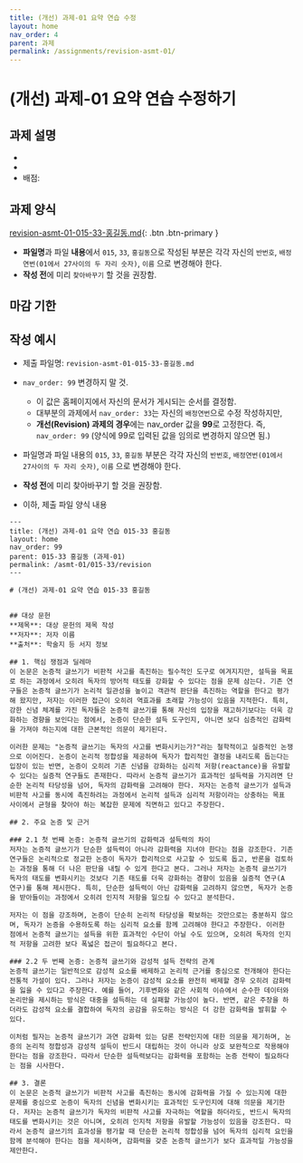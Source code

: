 ```yaml
---
title: (개선) 과제-01 요약 연습 수정
layout: home
nav_order: 4
parent: 과제
permalink: /assignments/revision-asmt-01/
---
```


# (개선) 과제-01 요약 연습 수정하기

## 과제 설명
-
-
- 배점: 

## 과제 양식

[revision-asmt-01-015-33-홍길동.md](https://github.com/DeepWrite/2025SPRING/raw/main/templates/revision-asmt-01-015-33-홍길동.md){: .btn .btn-primary }

- **파일명**과 파일 **내용**에서 `015`, `33`, `홍길동`으로 작성된 부분은 각각 자신의 `반번호`, `배정연번(01에서 27사이의 두 자리 숫자)`, `이름` 으로 변경해야 한다. 
- **작성 전**에 미리 `찾아바꾸기` 할 것을 권장함.

## 마감 기한

## 작성 예시

- 제출 파일명: `revision-asmt-01-015-33-홍길동.md` 
- `nav_order: 99` 변경하지 말 것.
    - 이 값은 홈페이지에서 자신의 문서가 게시되는 순서를 결정함.
    - 대부분의 과제에서 `nav_order: 33`는 자신의 `배정연번`으로 수정 작성하지만,
    - **개선(Revision) 과제의 경우**에는 nav_order 값을 **99**로 고정한다. 즉, `nav_order: 99` (양식에 99로 입력된 값을 임의로 변경하지 않으면 됨.)
- 파일명과 파일 내용의 `015`, `33`, `홍길동` 부분은 각각 자신의 `반번호`, `배정연번(01에서 27사이의 두 자리 숫자)`, `이름` 으로 변경해야 한다. 
- **작성 전**에 미리 찾아바꾸기 할 것을 권장함.

- 이하, 제출 파일 양식 내용

```
---
title: (개선) 과제-01 요약 연습 015-33 홍길동
layout: home
nav_order: 99
parent: 015-33 홍길동 (과제-01)
permalink: /asmt-01/015-33/revision
---

# (개선) 과제-01 요약 연습 015-33 홍길동 


## 대상 문헌
**제목**: 대상 문헌의 제목 작성  
**저자**: 저자 이름  
**출처**: 학술지 등 서지 정보  

## 1. 핵심 쟁점과 딜레마  
이 논문은 논증적 글쓰기가 비판적 사고를 촉진하는 필수적인 도구로 여겨지지만, 설득을 목표로 하는 과정에서 오히려 독자의 방어적 태도를 강화할 수 있다는 점을 문제 삼는다. 기존 연구들은 논증적 글쓰기가 논리적 일관성을 높이고 객관적 판단을 촉진하는 역할을 한다고 평가해 왔지만, 저자는 이러한 접근이 오히려 역효과를 초래할 가능성이 있음을 지적한다. 특히, 강한 신념 체계를 가진 독자들은 논증적 글쓰기를 통해 자신의 입장을 재고하기보다는 더욱 강화하는 경향을 보인다는 점에서, 논증이 단순한 설득 도구인지, 아니면 보다 심층적인 감화력을 가져야 하는지에 대한 근본적인 의문이 제기된다.  

이러한 문제는 "논증적 글쓰기는 독자의 사고를 변화시키는가?"라는 철학적이고 실증적인 논쟁으로 이어진다. 논증이 논리적 정합성을 제공하여 독자가 합리적인 결정을 내리도록 돕는다는 입장이 있는 반면, 논증이 오히려 기존 신념을 강화하는 심리적 저항(reactance)을 유발할 수 있다는 실증적 연구들도 존재한다. 따라서 논증적 글쓰기가 효과적인 설득력을 가지려면 단순한 논리적 타당성을 넘어, 독자의 감화력을 고려해야 한다. 저자는 논증적 글쓰기가 설득과 비판적 사고를 동시에 촉진하려는 과정에서 논리적 설득과 심리적 저항이라는 상충하는 목표 사이에서 균형을 찾아야 하는 복잡한 문제에 직면하고 있다고 주장한다.  

## 2. 주요 논증 및 근거  

### 2.1 첫 번째 논증: 논증적 글쓰기의 감화력과 설득력의 차이  
저자는 논증적 글쓰기가 단순한 설득력이 아니라 감화력을 지녀야 한다는 점을 강조한다. 기존 연구들은 논리적으로 정교한 논증이 독자가 합리적으로 사고할 수 있도록 돕고, 반론을 검토하는 과정을 통해 더 나은 판단을 내릴 수 있게 한다고 본다. 그러나 저자는 논증적 글쓰기가 독자의 태도를 변화시키는 것보다 기존 태도를 더욱 강화하는 경향이 있음을 실증적 연구(A 연구)를 통해 제시한다. 특히, 단순한 설득력이 아닌 감화력을 고려하지 않으면, 독자가 논증을 받아들이는 과정에서 오히려 인지적 저항을 일으킬 수 있다고 분석한다.  

저자는 이 점을 강조하며, 논증이 단순히 논리적 타당성을 확보하는 것만으로는 충분하지 않으며, 독자가 논증을 수용하도록 하는 심리적 요소를 함께 고려해야 한다고 주장한다. 이러한 점에서 논증적 글쓰기는 설득을 위한 효과적인 수단이 아닐 수도 있으며, 오히려 독자의 인지적 저항을 고려한 보다 폭넓은 접근이 필요하다고 본다.  

### 2.2 두 번째 논증: 논증적 글쓰기와 감성적 설득 전략의 관계  
논증적 글쓰기는 일반적으로 감성적 요소를 배제하고 논리적 근거를 중심으로 전개해야 한다는 전통적 가설이 있다. 그러나 저자는 논증이 감성적 요소를 완전히 배제할 경우 오히려 감화력을 잃을 수 있다고 주장한다. 예를 들어, 기후변화와 같은 사회적 이슈에서 순수한 데이터와 논리만을 제시하는 방식은 대중을 설득하는 데 실패할 가능성이 높다. 반면, 같은 주장을 하더라도 감성적 요소를 결합하여 독자의 공감을 유도하는 방식은 더 강한 감화력을 발휘할 수 있다.  

이처럼 필자는 논증적 글쓰기가 과연 감화력 있는 담론 전략인지에 대한 의문을 제기하며, 논증의 논리적 정합성과 감성적 설득이 반드시 대립하는 것이 아니라 상호 보완적으로 작용해야 한다는 점을 강조한다. 따라서 단순한 설득력보다는 감화력을 포함하는 논증 전략이 필요하다는 점을 시사한다.  

## 3. 결론  
이 논문은 논증적 글쓰기가 비판적 사고를 촉진하는 동시에 감화력을 가질 수 있는지에 대한 문제를 중심으로 논증이 독자의 신념을 변화시키는 효과적인 도구인지에 대해 의문을 제기한다. 저자는 논증적 글쓰기가 독자의 비판적 사고를 자극하는 역할을 하더라도, 반드시 독자의 태도를 변화시키는 것은 아니며, 오히려 인지적 저항을 유발할 가능성이 있음을 강조한다. 따라서 논증적 글쓰기의 효과성을 평가할 때 단순한 논리적 정합성을 넘어 독자의 심리적 요인을 함께 분석해야 한다는 점을 제시하며, 감화력을 갖춘 논증적 글쓰기가 보다 효과적일 가능성을 제안한다.  

```

